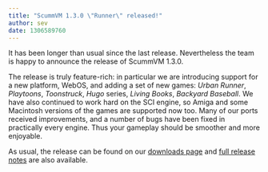```yaml
---
title: "ScummVM 1.3.0 \"Runner\" released!"
author: sev
date: 1306589760
---
```


It has been longer than usual since the last release. Nevertheless the team is happy to announce the release of ScummVM 1.3.0.

The release is truly feature-rich: in particular we are introducing support for a new platform, WebOS, and adding a set of new games: *Urban Runner*, *Playtoons*, *Toonstruck*, *Hugo* series, *Living Books*, *Backyard Baseball*. We have also continued to work hard on the SCI engine, so Amiga and some Macintosh versions of the games are supported now too. Many of our ports received improvements, and a number of bugs have been fixed in practically every engine. Thus your gameplay should be smoother and more enjoyable.

As usual, the release can be found on our [downloads page](/downloads/) and [full release notes](/frs/scummvm/1.3.0/ReleaseNotes) are also available.
